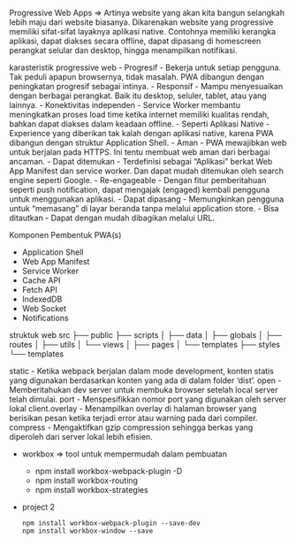 Progressive Web Apps => Artinya website yang akan kita bangun selangkah lebih maju dari website biasanya. 
    Dikarenakan website yang progressive memiliki sifat-sifat layaknya aplikasi native. Contohnya memiliki kerangka aplikasi, dapat diakses secara offline, dapat dipasang di homescreen perangkat selular dan desktop, hingga menampilkan notifikasi.

karasteristik progressive web
    - Progresif - Bekerja untuk setiap pengguna. Tak peduli apapun browsernya, tidak masalah. PWA dibangun dengan peningkatan progresif sebagai intinya.
    - Responsif - Mampu menyesuaikan dengan berbagai perangkat. Baik itu desktop, seluler, tablet, atau yang lainnya.
    - Konektivitas independen - Service Worker membantu meningkatkan proses load time ketika internet memiliki kualitas rendah, bahkan dapat diakses dalam keadaan offline.
    - Seperti Aplikasi Native - Experience yang diberikan tak kalah dengan aplikasi native, karena PWA dibangun dengan struktur Application Shell.
    - Aman - PWA mewajibkan web untuk berjalan pada HTTPS. Ini tentu membuat web aman dari berbagai ancaman.
    - Dapat ditemukan - Terdefinisi sebagai “Aplikasi” berkat Web App Manifest dan service worker. Dan dapat mudah ditemukan oleh search engine seperti Google. 
    - Re-engageable - Dengan fitur pemberitahuan seperti push notification, dapat mengajak (engaged) kembali pengguna untuk menggunakan aplikasi.
    - Dapat dipasang - Memungkinkan pengguna untuk “memasang” di layar beranda tanpa melalui application store.
    - Bisa ditautkan - Dapat dengan mudah dibagikan melalui URL.

Komponen Pembentuk PWA(s)
- Application Shell
- Web App Manifest
- Service Worker
- Cache API
- Fetch API
- IndexedDB
- Web Socket
- Notifications

struktuk web
src
├── public
├── scripts
│ ├── data
│ ├── globals
│ ├── routes
│ ├── utils
│ └── views
│   ├── pages
│   └── templates
├── styles
└── templates

static - Ketika webpack berjalan dalam mode development, konten statis yang digunakan berdasarkan konten yang ada di dalam folder ‘dist’.
open - Memberitahukan dev server untuk membuka browser setelah local server telah dimulai.
port - Menspesifikkan nomor port yang digunakan oleh server lokal
client.overlay - Menampilkan overlay di halaman browser yang berisikan pesan ketika terjadi error atau warning pada dari compiler.
compress - Mengaktifkan gzip compression sehingga berkas yang diperoleh dari server lokal lebih efisien.

- workbox => tool untuk mempermudah dalam pembuatan
    - npm install workbox-webpack-plugin -D
    - npm install workbox-routing
    - npm install workbox-strategies


- project 2
    ```
    npm install workbox-webpack-plugin --save-dev
    npm install workbox-window --save
    ```
